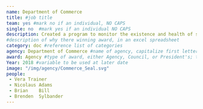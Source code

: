```yaml
---
name: Department of Commerce
title: #job title
team: yes #mark no if an individual, NO CAPS
single: no  #mark yes if an individual NO CAPS
description: Created a program to monitor the existence and health of shellfish along the northwest which prevents recalls for shellfish.
#description of why there winning award, in an excel spreadsheet
category: doc #reference list of categories
agency: Department of Commerce #name of agency, capitalize first letter of each name
award: Agency #type of award, either Agency, Council, or President's; this is case sensitive so make sure to match the options listed exactly. This section generates the format of the card
Year: 2018 #variable to be used at later date
image: "/img/agency/Commerce_Seal.svg"
people:
 - Vera	Trainer
 - Nicolaus	Adams
 - Brian	Bill
 - Brenden	Sylbander
---
```

